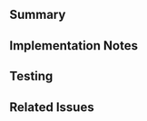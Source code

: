 <!--
    Thank you for submitting a pull request! We appreciate your time and effort.
    Please make sure you have read our contributing guidelines before posting a PR
    https://github.com/eternagame/.github/blob/master/CONTRIBUTING.md
-->

<!--
    First, if you are submitting to one of our "next gen" repositories (workspace-helpers or
    eterna-next), ensure that your PR title follows the conventional commit standard.
    This will be verified by our continuous integration.
    
    The general format is: `<type>(<scope>): <description>`. If a breaking change is introduced,
    you will also need to add a `!` before `:`.
    
    Example: `fix(core): Fixes a problem with the core module`
    
    Valid types are feat (feature/enhancement), fix (bugfix), perf (performance), revert (reverting a prior commit),
    deps (dependencies), docs (documentation), refactor (refactoring), test (updating automated tests), or
    chore (formatting changes, build/tooling/ci updates, other configuration updates, etc)

    To find a list of valid scopes, take a look at the `scope:` issue labels in the repository you are
    submitting this PR to. Note that if you are adding a new scope and you use that scope in the same PR,
    the CI will fail. That is expected, as that GitHub action needs to base its configuration on
    the master branch - the PR will be merged ignoring the check in that case.

    For additional details on the conventional commits format, see: https://www.conventionalcommits.org
-->

<!--
    Finally, help us review your changes and provide a record for later reference by providing some information.
-->

## Summary
<!--
    What is the motivation for making this change? If applicable, how does this change affect the
    behavior of the application/library? What was the behavior before, and what is it now? If there
    were any trade-offs or possible alternative behaviors that you considered, what were they and why
    did you decide on this approach?

    Provide samples as appropriate. If there are visual changes, include screenshots or video!
-->

## Implementation Notes
<!--
    Provide a high-level overview of these changes on a technical level. What was changed in the code?
    If there were any trade-offs or possible alternative implementations that you considered, what
    were they and why did you decide on this approach? Provide any additional context beyond what is
    recorded in the code (eg, comments) that could be useful if someone wants to understand what your
    code does and why it was done that way later.
-->

## Testing
<!--
    How did you verify that this change works as intended? Automated tests? Comparing results when running
    an application? What scenarios did you consider when testing? If it is a user interface change, did you
    test it on a variety of screen sizes?
-->

## Related Issues
<!--
    If this PR should close an existing issue, please reference it like "Resolves #1234"
    If this PR should not close but is related to an existing issue, please make a note of it like "Related issue: #1234"
-->
